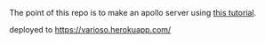 The point of this repo is to make an apollo server using [this tutorial](https://www.apollographql.com/docs/apollo-server/getting-started/).

deployed to https://varioso.herokuapp.com/
